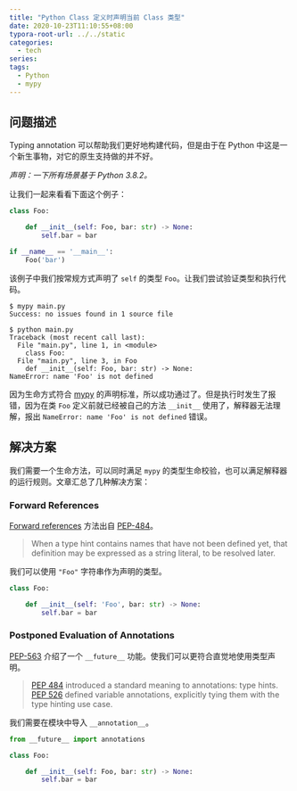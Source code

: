 ```yaml
---
title: "Python Class 定义时声明当前 Class 类型"
date: 2020-10-23T11:10:55+08:00
typora-root-url: ../../static
categories:
  - tech
series:
tags:
  - Python
  - mypy
---
```


## 问题描述

Typing annotation 可以帮助我们更好地构建代码，但是由于在 Python 中这是一个新生事物，对它的原生支持做的并不好。

_声明：一下所有场景基于 Python 3.8.2。_

让我们一起来看看下面这个例子：

```python
class Foo:

    def __init__(self: Foo, bar: str) -> None:
        self.bar = bar

if __name__ == '__main__':
    Foo('bar')
```

该例子中我们按常规方式声明了 `self` 的类型 `Foo`。让我们尝试验证类型和执行代码。

```shell
$ mypy main.py
Success: no issues found in 1 source file

$ python main.py
Traceback (most recent call last):
  File "main.py", line 1, in <module>
    class Foo:
  File "main.py", line 3, in Foo
    def __init__(self: Foo, bar: str) -> None:
NameError: name 'Foo' is not defined
```

因为生命方式符合 [mypy](http://mypy-lang.org/) 的声明标准，所以成功通过了。但是执行时发生了报错，因为在类 `Foo` 定义前就已经被自己的方法 `__init__` 使用了，解释器无法理解，报出 `NameError: name 'Foo' is not defined` 错误。

## 解决方案

我们需要一个生命方法，可以同时满足 `mypy` 的类型生命校验，也可以满足解释器的运行规则。文章汇总了几种解决方案：

### Forward References

[Forward references](https://www.python.org/dev/peps/pep-0484/#forward-references) 方法出自 [PEP-484](https://www.python.org/dev/peps/pep-0484/)。

> When a type hint contains names that have not been defined yet, that definition may be expressed as a string literal, to be resolved later.

我们可以使用 `"Foo"` 字符串作为声明的类型。

```python
class Foo:

    def __init__(self: 'Foo', bar: str) -> None:
        self.bar = bar
```

### Postponed Evaluation of Annotations

[PEP-563](https://www.python.org/dev/peps/pep-0563/) 介绍了一个 `__future__` 功能。使我们可以更符合直觉地使用类型声明。

>  [PEP 484](https://www.python.org/dev/peps/pep-0484) introduced a standard meaning to annotations: type hints. [PEP 526](https://www.python.org/dev/peps/pep-0526) defined variable annotations, explicitly tying them with the type hinting use case.

我们需要在模块中导入 `__annotation__`。

```python
from __future__ import annotations

class Foo:

    def __init__(self: Foo, bar: str) -> None:
        self.bar = bar
```


